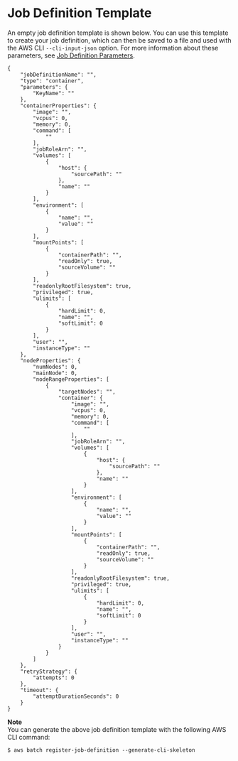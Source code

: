 # Job Definition Template<a name="job-definition-template"></a>

An empty job definition template is shown below\. You can use this template to create your job definition, which can then be saved to a file and used with the AWS CLI `--cli-input-json` option\. For more information about these parameters, see [Job Definition Parameters](job_definition_parameters.md)\.

```
{
    "jobDefinitionName": "",
    "type": "container",
    "parameters": {
        "KeyName": ""
    },
    "containerProperties": {
        "image": "",
        "vcpus": 0,
        "memory": 0,
        "command": [
            ""
        ],
        "jobRoleArn": "",
        "volumes": [
            {
                "host": {
                    "sourcePath": ""
                },
                "name": ""
            }
        ],
        "environment": [
            {
                "name": "",
                "value": ""
            }
        ],
        "mountPoints": [
            {
                "containerPath": "",
                "readOnly": true,
                "sourceVolume": ""
            }
        ],
        "readonlyRootFilesystem": true,
        "privileged": true,
        "ulimits": [
            {
                "hardLimit": 0,
                "name": "",
                "softLimit": 0
            }
        ],
        "user": "",
        "instanceType": ""
    },
    "nodeProperties": {
        "numNodes": 0,
        "mainNode": 0,
        "nodeRangeProperties": [
            {
                "targetNodes": "",
                "container": {
                    "image": "",
                    "vcpus": 0,
                    "memory": 0,
                    "command": [
                        ""
                    ],
                    "jobRoleArn": "",
                    "volumes": [
                        {
                            "host": {
                                "sourcePath": ""
                            },
                            "name": ""
                        }
                    ],
                    "environment": [
                        {
                            "name": "",
                            "value": ""
                        }
                    ],
                    "mountPoints": [
                        {
                            "containerPath": "",
                            "readOnly": true,
                            "sourceVolume": ""
                        }
                    ],
                    "readonlyRootFilesystem": true,
                    "privileged": true,
                    "ulimits": [
                        {
                            "hardLimit": 0,
                            "name": "",
                            "softLimit": 0
                        }
                    ],
                    "user": "",
                    "instanceType": ""
                }
            }
        ]
    },
    "retryStrategy": {
        "attempts": 0
    },
    "timeout": {
        "attemptDurationSeconds": 0
    }
}
```

**Note**  
You can generate the above job definition template with the following AWS CLI command:  

```
$ aws batch register-job-definition --generate-cli-skeleton
```